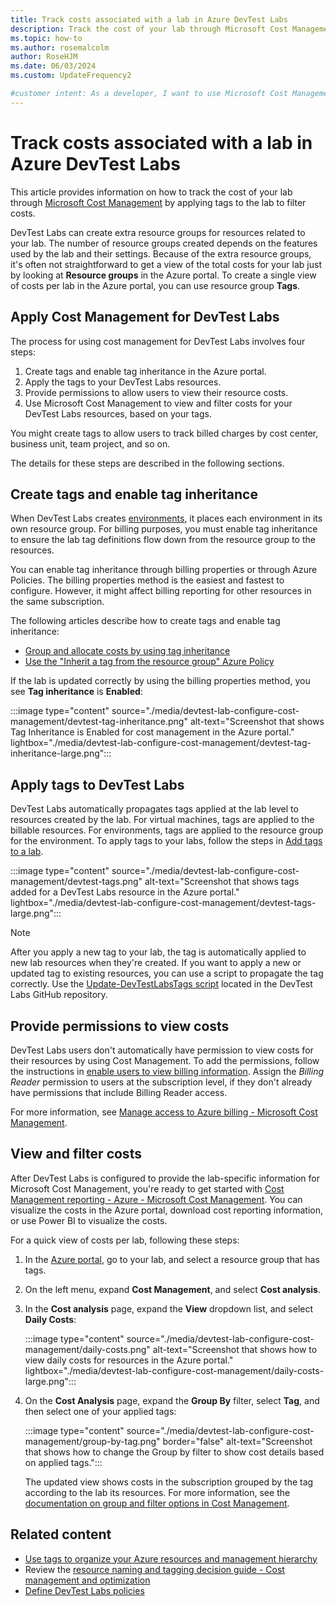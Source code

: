 ```yaml
---
title: Track costs associated with a lab in Azure DevTest Labs
description: Track the cost of your lab through Microsoft Cost Management with custom tags, tag inheritance, and filtered views.
ms.topic: how-to
ms.author: rosemalcolm
author: RoseHJM
ms.date: 06/03/2024
ms.custom: UpdateFrequency2

#customer intent: As a developer, I want to use Microsoft Cost Management to track and manage the costs associated with my DevTest Labs resources.
---
```


# Track costs associated with a lab in Azure DevTest Labs

This article provides information on how to track the cost of your lab through [Microsoft Cost Management](../cost-management-billing/cost-management-billing-overview.md) by applying tags to the lab to filter costs.

DevTest Labs can create extra resource groups for resources related to your lab. The number of resource groups created depends on the features used by the lab and their settings. Because of the extra resource groups, it's often not straightforward to get a view of the total costs for your lab just by looking at **Resource groups** in the Azure portal. To create a single view of costs per lab in the Azure portal, you can use resource group **Tags**. 

## Apply Cost Management for DevTest Labs

The process for using cost management for DevTest Labs involves four steps:

1. Create tags and enable tag inheritance in the Azure portal.
1. Apply the tags to your DevTest Labs resources.
1. Provide permissions to allow users to view their resource costs.
1. Use Microsoft Cost Management to view and filter costs for your DevTest Labs resources, based on your tags.

You might create tags to allow users to track billed charges by cost center, business unit, team project, and so on.

The details for these steps are described in the following sections. 

## Create tags and enable tag inheritance

When DevTest Labs creates [environments](devtest-lab-create-environment-from-arm.md), it places each environment in its own resource group. For billing purposes, you must enable tag inheritance to ensure the lab tag definitions flow down from the resource group to the resources. 

You can enable tag inheritance through billing properties or through Azure Policies. The billing properties method is the easiest and fastest to configure. However, it might affect billing reporting for other resources in the same subscription. 

The following articles describe how to create tags and enable tag inheritance:

- [Group and allocate costs by using tag inheritance](../cost-management-billing/costs/enable-tag-inheritance.md)
- [Use the "Inherit a tag from the resource group" Azure Policy](../azure-resource-manager/management/tag-policies.md)

If the lab is updated correctly by using the billing properties method, you see **Tag inheritance** is **Enabled**: 

:::image type="content" source="./media/devtest-lab-configure-cost-management/devtest-tag-inheritance.png" alt-text="Screenshot that shows Tag Inheritance is Enabled for cost management in the Azure portal." lightbox="./media/devtest-lab-configure-cost-management/devtest-tag-inheritance-large.png":::

## Apply tags to DevTest Labs

DevTest Labs automatically propagates tags applied at the lab level to resources created by the lab. For virtual machines, tags are applied to the billable resources. For environments, tags are applied to the resource group for the environment. To apply tags to your labs, follow the steps in [Add tags to a lab](devtest-lab-add-tag.md).

:::image type="content" source="./media/devtest-lab-configure-cost-management/devtest-tags.png" alt-text="Screenshot that shows tags added for a DevTest Labs resource in the Azure portal." lightbox="./media/devtest-lab-configure-cost-management/devtest-tags-large.png":::

> [!NOTE]
> After you apply a new tag to your lab, the tag is automatically applied to new lab resources when they're created. If you want to apply a new or updated tag to existing resources, you can use a script to propagate the tag correctly. Use the [Update-DevTestLabsTags script](https://github.com/Azure/azure-devtestlab/tree/master/samples/DevTestLabs/Scripts/UpdateDtlTags) located in the DevTest Labs GitHub repository.

## Provide permissions to view costs 

DevTest Labs users don't automatically have permission to view costs for their resources by using Cost Management. To add the permissions, follow the instructions in [enable users to view billing information](../cost-management-billing/costs/assign-access-acm-data.md#assign-billing-account-scope-access). Assign the _Billing Reader_ permission to users at the subscription level, if they don't already have permissions that include Billing Reader access.

For more information, see [Manage access to Azure billing - Microsoft Cost Management](../cost-management-billing/manage/manage-billing-access.md).

## View and filter costs

After DevTest Labs is configured to provide the lab-specific information for Microsoft Cost Management, you're ready to get started with [Cost Management reporting - Azure - Microsoft Cost Management](../cost-management-billing/costs/reporting-get-started.md). You can visualize the costs in the Azure portal, download cost reporting information, or use Power BI to visualize the costs. 

For a quick view of costs per lab, following these steps: 

1. In the [Azure portal](https://go.microsoft.com/fwlink/p/?LinkID=525040), go to your lab, and select a resource group that has tags.

1. On the left menu, expand **Cost Management**, and select **Cost analysis**.

1. In the **Cost analysis** page, expand the **View** dropdown list, and select **Daily Costs**:

   :::image type="content" source="./media/devtest-lab-configure-cost-management/daily-costs.png" alt-text="Screenshot that shows how to view daily costs for resources in the Azure portal." lightbox="./media/devtest-lab-configure-cost-management/daily-costs-large.png":::

1. On the **Cost Analysis** page, expand the **Group By** filter, select **Tag**, and then select one of your applied tags:

   :::image type="content" source="./media/devtest-lab-configure-cost-management/group-by-tag.png" border="false" alt-text="Screenshot that shows how to change the Group by filter to show cost details based on applied tags.":::

   The updated view shows costs in the subscription grouped by the tag according to the lab  its resources. For more information, see the [documentation on group and filter options in Cost Management](../cost-management-billing/costs/group-filter.md).

## Related content

- [Use tags to organize your Azure resources and management hierarchy](/azure/azure-resource-manager/management/tag-resources)
- Review the [resource naming and tagging decision guide - Cost management and optimization](/azure/cloud-adoption-framework/ready/azure-best-practices/resource-naming-and-tagging-decision-guide)
- [Define DevTest Labs policies](devtest-lab-set-lab-policy.md)

